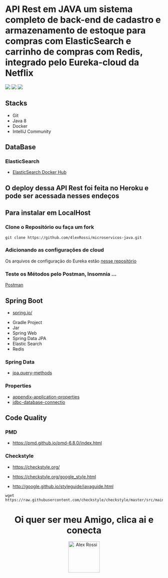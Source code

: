 # API Rest em JAVA um sistema completo de back-end de cadastro e armazenamento de estoque para compras com ElasticSearch e carrinho de compras com Redis, integrado pelo Eureka-cloud da Netflix 

![](https://img.shields.io/github/stars/4lexRossi/microservicos-java.svg) ![](https://img.shields.io/github/forks/4lexRossi/microservicos-java.svg) ![](https://img.shields.io/github/issues/4lexRossi/microservicos-java.svg)


## Stacks

* Git
* Java 8
* Docker
* IntelliJ Community

## DataBase

### ElasticSearch

* [ElasticSearch Docker Hub](https://hub.docker.com/_/elasticsearch)

## O deploy dessa API Rest foi feita no Heroku e pode ser acessada nesses endeços

## Para instalar em LocalHost
### Clone o Repositório ou faça um fork

`git clone https://github.com/4lexRossi/microservicos-java.git`

### Adicionando as configurações de cloud

Os arquivos de configuração do Eureka estão [nesse repositório](https://github.com/4lexRossi/micro-services-config)

### Teste os Métodos pelo Postman, Insomnia ...

[Postman](https://www.postman.com/)

## Spring Boot

* [spring.io/](https://start.spring.io/)

+ Gradle Project
+ Jar
+ Spring Web
+ Spring Data JPA
+ Elastic Search
+ Redis

### Spring Data

* [jpa.query-methods](https://docs.spring.io/spring-data/jpa/docs/current/reference/html/#jpa.query-methods)

### Properties

* [appendix-application-properties](https://docs.spring.io/spring-boot/docs/current/reference/html/appendix-application-properties.html)
* [jdbc-database-connectio](https://www.codejava.net/java-se/jdbc/jdbc-database-connection-url-for-common-databases)

## Code Quality

### PMD

+ https://pmd.github.io/pmd-6.8.0/index.html

### Checkstyle

+ https://checkstyle.org/

+ https://checkstyle.org/google_style.html

+ http://google.github.io/styleguide/javaguide.html

```shell script
wget https://raw.githubusercontent.com/checkstyle/checkstyle/master/src/main/resources/google_checks.xml
```

<h1 align="center">Oi quer ser meu Amigo, clica ai e conecta
</h1>
<p align="center">
  <a href="https://www.linkedin.com/in/4lex/">
    <img src="https://avatars3.githubusercontent.com/u/62000504?s=400&u=9077ec8b32016a8accbb59dfc8e6d217b7b1b468&v=4" title="Alex Rossi" width="100" height="100">
  </a>
